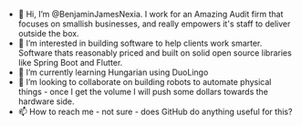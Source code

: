 - 👋 Hi, I’m @BenjaminJamesNexia.  I work for an Amazing Audit firm that focuses on smallish businesses, and really empowers it's staff to deliver outside the box.
- 👀 I’m interested in building software to help clients work smarter.  Software thats reasonably priced and built on solid open source libraries like Spring Boot and Flutter.
- 🌱 I’m currently learning Hungarian using DuoLingo
- 💞️ I’m looking to collaborate on building robots to automate physical things - once I get the volume I will push some dollars towards the hardware side.
- 📫 How to reach me - not sure - does GitHub do anything useful for this?

<!---
BenjaminJamesNexia/BenjaminJamesNexia is a ✨ special ✨ repository because its `README.md` (this file) appears on your GitHub profile.
You can click the Preview link to take a look at your changes.
--->
